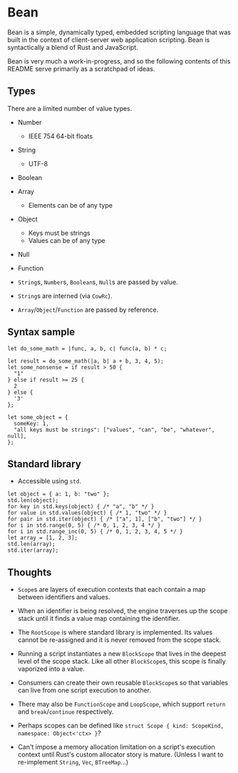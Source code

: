 # Bean

Bean is a simple, dynamically typed, embedded scripting language that was built in the context of client-server web application scripting. Bean is syntactically a blend of Rust and JavaScript.

Bean is very much a work-in-progress, and so the following contents of this README serve primarily as a scratchpad of ideas.

## Types

There are a limited number of value types.

* Number
  * IEEE 754 64-bit floats
* String
  * UTF-8
* Boolean
* Array
  * Elements can be of any type
* Object
  * Keys must be strings
  * Values can be of any type
* Null
* Function

* `String`s, `Number`s, `Boolean`s, `Null`s are passed by value.
* `String`s are interned (via `CowRc`).
* `Array`/`Object`/`Function` are passed by reference.

## Syntax sample

```
let do_some_math = |func, a, b, c| func(a, b) * c;

let result = do_some_math(|a, b| a + b, 3, 4, 5);
let some_nonsense = if result > 50 {
  "1"
} else if result >= 25 {
  2
} else {
  '3'
};

let some_object = {
  someKey: 1,
  "all keys must be strings": ["values", "can", "be", "whatever", null],
};
```

## Standard library

* Accessible using `std`.

```
let object = { a: 1, b: "two" };
std.len(object);
for key in std.keys(object) { /* "a", "b" */ }
for value in std.values(object) { /* 1, "two" */ }
for pair in std.iter(object) { /* ["a", 1], ["b", "two"] */ }
for i in std.range(0, 5) { /* 0, 1, 2, 3, 4 */ }
for i in std.range_inc(0, 5) { /* 0, 1, 2, 3, 4, 5 */ }
let array = [1, 2, 3];
std.len(array);
std.iter(array);
```

## Thoughts

* `Scope`s are layers of execution contexts that each contain a map between identifiers and values.
* When an identifier is being resolved, the engine traverses up the scope stack until it finds a value map containing the identifier.
* The `RootScope` is where standard library is implemented. Its values cannot be re-assigned and it is never removed from the scope stack.
* Running a script instantiates a new `BlockScope` that lives in the deepest level of the scope stack. Like all other `BlockScope`s, this scope is finally vaporized into a value.
* Consumers can create their own reusable `BlockScope`s so that variables can live from one script execution to another.
* There may also be `FunctionScope` and `LoopScope`, which support `return` and `break`/`continue` respectively.
* Perhaps scopes can be defined like `struct Scope { kind: ScopeKind, namespace: Object<'ctx> }`?

* Can't impose a memory allocation limitation on a script's execution context until Rust's custom allocator story is mature. (Unless I want to re-implement `String`, `Vec`, `BTreeMap`...)
